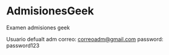 # AdmisionesGeek
Examen admisiones geek

Usuario defualt adm correo: correoadm@gmail.com password: password123
